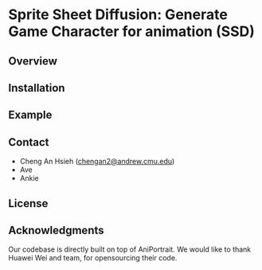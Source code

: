 # Sprite Sheet Diffusion: Generate Game Character for animation (SSD)
## Overview
## Installation
## Example


## Contact
* Cheng An Hsieh (chengan2@andrew.cmu.edu)
* Ave
* Ankie

## License
## Acknowledgments
Our codebase is directly built on top of AniPortrait. We would like to thank Huawei Wei and team, for opensourcing their code.